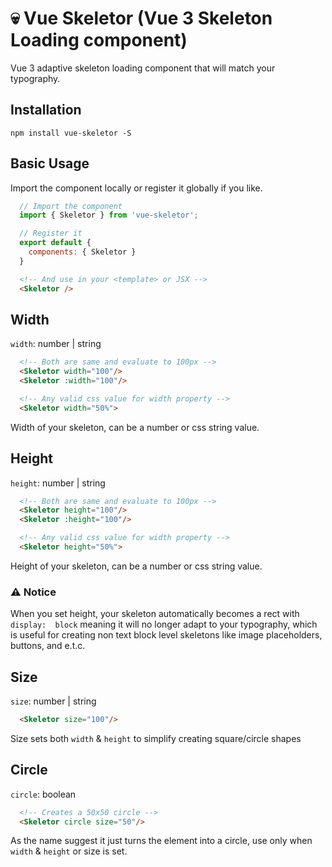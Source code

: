 # 💀 Vue Skeletor (Vue 3 Skeleton Loading component)

Vue 3 adaptive skeleton loading component that will match your typography. 

## Installation
`npm install vue-skeletor -S`

## Basic Usage

Import the component locally or register it globally if you like.

```jsx
  // Import the component
  import { Skeletor } from 'vue-skeletor';

  // Register it
  export default {
    components: { Skeletor }
  }
```

```html
  <!-- And use in your <template> or JSX -->
  <Skeletor /> 
```

## Width
`width`: number | string 

```html
  <!-- Both are same and evaluate to 100px -->
  <Skeletor width="100"/>
  <Skeletor :width="100"/>

  <!-- Any valid css value for width property -->
  <Skeletor width="50%">
```

Width of your skeleton, can be a number or css string value.

## Height
`height`: number | string 

```html
  <!-- Both are same and evaluate to 100px -->
  <Skeletor height="100"/>
  <Skeletor :height="100"/>

  <!-- Any valid css value for width property -->
  <Skeletor height="50%">
```

Height of your skeleton, can be a number or css string value.

### ⚠️ Notice
When you set height, your skeleton automatically becomes a rect with `display: 
block` meaning it will no longer adapt to your typography, which is useful for 
creating non text block level skeletons like image placeholders, buttons, and e.t.c.

## Size
`size`: number | string 

```html
  <Skeletor size="100"/>
```

Size sets both `width` & `height` to simplify creating square/circle shapes

## Circle
`circle`: boolean 

```html
  <!-- Creates a 50x50 circle -->
  <Skeletor circle size="50"/>
```

As the name suggest it just turns the element into a circle, use only when `width` & `height` or size is set.